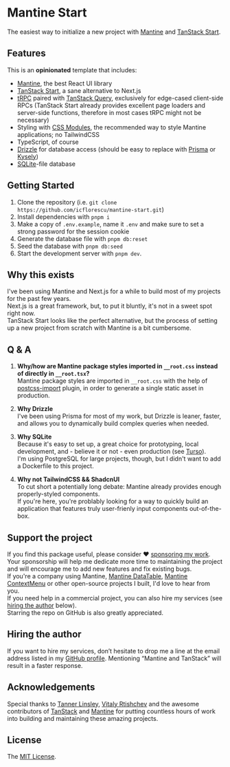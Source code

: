 # Mantine Start

The easiest way to initialize a new project with [Mantine](https://mantine.dev/) and [TanStack Start](https://tanstack.com/start).

## Features

This is an **opinionated** template that includes:

- [Mantine](https://mantine.dev/), the best React UI library
- [TanStack Start](https://tanstack.com/start), a sane alternative to Next.js
- [tRPC](https://trpc.io/) paired with [TanStack Query](https://tanstack.com/query), exclusively for edge-cased client-side RPCs (TanStack Start already provides excellent page loaders and server-side functions, therefore in most cases tRPC might not be necessary)
- Styling with [CSS Modules](https://mantine.dev/styles/css-modules/), the recommended way to style Mantine applications; no TailwindCSS
- TypeScript, of course
- [Drizzle](https://orm.drizzle.team/) for database access (should be easy to replace with [Prisma](https://www.prisma.io/) or [Kysely](https://kysely.dev/))
- [SQLite](https://www.sqlite.org/)-file database

## Getting Started

1. Clone the repository (i.e. `git clone https://github.com/icflorescu/mantine-start.git`)
2. Install dependencies with `pnpm i`
3. Make a copy of `.env.example`, name it `.env` and make sure to set a strong password for the session cookie
4. Generate the database file with `pnpm db:reset`
5. Seed the database with `pnpm db:seed`
6. Start the development server with `pnpm dev`.

## Why this exists

I've been using Mantine and Next.js for a while to build most of my projects for the past few years.  
Next.js is a great framework, but, to put it bluntly, it's not in a sweet spot right now.  
TanStack Start looks like the perfect alternative, but the process of setting up a new project from scratch with Mantine is a bit cumbersome.

## Q & A

1. **Why/how are Mantine package styles imported in `__root.css` instead of directly in `__root.tsx`?**  
   Mantine package styles are imported in `__root.css` with the help of [postcss-import](https://github.com/postcss/postcss-import) plugin, in order to generate a single static asset in production.

2. **Why Drizzle**  
   I've been using Prisma for most of my work, but Drizzle is leaner, faster, and allows you to dynamically build complex queries when needed.

3. **Why SQLite**  
   Because it's easy to set up, a great choice for prototyping, local development, and - believe it or not - even production (see [Turso](https://turso.tech/)).  
   I'm using PostgreSQL for large projects, though, but I didn't want to add a Dockerfile to this project.

4. **Why not TailwindCSS && ShadcnUI**  
   To cut short a potentially long debate: Mantine already provides enough properly-styled components.  
   If you're here, you're problably looking for a way to quickly build an application that features truly user-frienly input components out-of-the-box.

## Support the project

If you find this package useful, please consider ❤️ [sponsoring my work](https://github.com/sponsors/icflorescu).  
Your sponsorship will help me dedicate more time to maintaining the project and will encourage me to add new features and fix existing bugs.  
If you're a company using Mantine, [Mantine DataTable](https://icflorescu.github.io/mantine-datatable/), [Mantine ContextMenu](https://icflorescu.github.io/mantine-contextmenu/) or other open-source projects I built, I'd love to hear from you.  
If you need help in a commercial project, you can also hire my services (see [hiring the author](#hiring-the-author) below).  
Starring the repo on GitHub is also greatly appreciated.

## Hiring the author

If you want to hire my services, don’t hesitate to drop me a line at the email address listed in my [GitHub profile](https://github.com/icflorescu).
Mentioning “Mantine and TanStack” will result in a faster response.

## Acknowledgements

Special thanks to [Tanner Linsley](https://github.com/tannerlinsley), [Vitaly Rtishchev](https://github.com/rtivital) and the awesome contributors of [TanStack](https://tanstack.com/) and [Mantine](https://mantine.dev/) for putting countless hours of work into building and maintaining these amazing projects.

## License

The [MIT License](https://github.com/icflorescu/mantine-datatable/blob/master/LICENSE).
